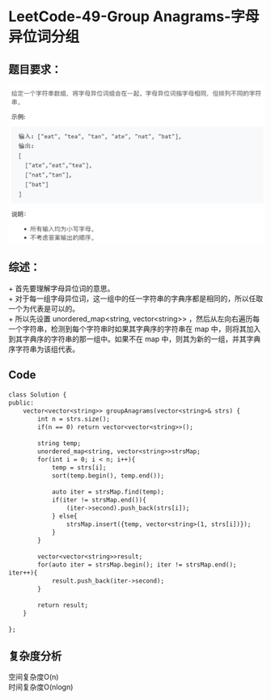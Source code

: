 # LeetCode-49-Group Anagrams-字母异位词分组

## 题目要求：
![avatar](https://github.com/JakeChanFangZiyuan20/MyLeetCode/blob/master/img/49.png)

## 综述：  
\+ 首先要理解字母异位词的意思。  
\+ 对于每一组字母异位词，这一组中的任一字符串的字典序都是相同的，所以任取一个为代表是可以的。  
\+ 所以先设置 unordered_map<string, vector\<string>> ，然后从左向右遍历每一个字符串，检测到每个字符串时如果其字典序的字符串在 map 中，则将其加入到其字典序的字符串的那一组中。如果不在 map 中，则其为新的一组，并其字典序字符串为该组代表。  

## Code
```
class Solution {
public:
    vector<vector<string>> groupAnagrams(vector<string>& strs) {
        int n = strs.size();
        if(n == 0) return vector<vector<string>>();

        string temp;
        unordered_map<string, vector<string>>strsMap;
        for(int i = 0; i < n; i++){
            temp = strs[i];
            sort(temp.begin(), temp.end());

            auto iter = strsMap.find(temp);
            if(iter != strsMap.end()){
                (iter->second).push_back(strs[i]);
            } else{
                strsMap.insert({temp, vector<string>(1, strs[i])});
            }
        }

        vector<vector<string>>result;
        for(auto iter = strsMap.begin(); iter != strsMap.end(); iter++){
            result.push_back(iter->second);
        }

        return result;
    }

};
```


## 复杂度分析
空间复杂度O(n)  
时间复杂度O(nlogn)

